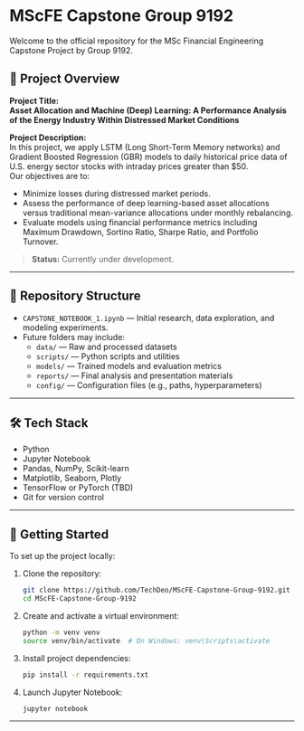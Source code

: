 
# MScFE Capstone Group 9192

Welcome to the official repository for the MSc Financial Engineering Capstone Project by Group 9192.

## 📘 Project Overview

**Project Title:**  
**Asset Allocation and Machine (Deep) Learning: A Performance Analysis of the Energy Industry Within Distressed Market Conditions**

**Project Description:**  
In this project, we apply LSTM (Long Short-Term Memory networks) and Gradient Boosted Regression (GBR) models to daily historical price data of U.S. energy sector stocks with intraday prices greater than $50.  
Our objectives are to:
- Minimize losses during distressed market periods.
- Assess the performance of deep learning-based asset allocations versus traditional mean-variance allocations under monthly rebalancing.
- Evaluate models using financial performance metrics including Maximum Drawdown, Sortino Ratio, Sharpe Ratio, and Portfolio Turnover.

> **Status:** Currently under development.

---

## 📂 Repository Structure

- `CAPSTONE_NOTEBOOK_1.ipynb` — Initial research, data exploration, and modeling experiments.
- Future folders may include:
  - `data/` — Raw and processed datasets
  - `scripts/` — Python scripts and utilities
  - `models/` — Trained models and evaluation metrics
  - `reports/` — Final analysis and presentation materials
  - `config/` — Configuration files (e.g., paths, hyperparameters)

---

## 🛠️ Tech Stack

- Python
- Jupyter Notebook
- Pandas, NumPy, Scikit-learn
- Matplotlib, Seaborn, Plotly
- TensorFlow or PyTorch (TBD)
- Git for version control

---

## 🚀 Getting Started

To set up the project locally:

1. Clone the repository:
    ```bash
    git clone https://github.com/TechDeo/MScFE-Capstone-Group-9192.git
    cd MScFE-Capstone-Group-9192
    ```

2. Create and activate a virtual environment:
    ```bash
    python -m venv venv
    source venv/bin/activate  # On Windows: venv\Scripts\activate
    ```

3. Install project dependencies:
    ```bash
    pip install -r requirements.txt
    ```

4. Launch Jupyter Notebook:
    ```bash
    jupyter notebook
    ```

---